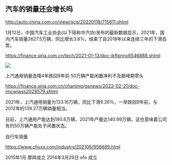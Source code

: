 ## 汽车的销量还会增长吗

http://auto.china.com.cn/view/qcq/20220118/715811.shtml

1月12日，中国汽车工业协会(以下简称中汽协)发布的最新数据显示，2021年，国内汽车销量2627.5万辆，同比增长3.8%，结束了自2018年以来连续三年的下滑态势。

https://finance.sina.com.cn/tech/2021-01-13/doc-ikftpnnx6546888.shtml

![](https://n.sinaimg.cn/sinakd2021113s/95/w700h195/20210113/388b-khstaxr6279125.jpg)

上汽通用销量连降4年跌回9年前 50万辆产能闲置净利不及巅峰期零头

https://finance.sina.com.cn/chanjing/gsnews/2022-02-21/doc-imcwiwss2028579.shtml

2021年，上汽通用销量为133.16万辆，同比下滑9.26%，一举跌回9年前，与2012年的139.27万辆销量相当。

目前，上汽通用产能达到190.8万辆，2021年产量达140.99万辆，这也意味着公司有约50万辆产能处于闲置状态。

自行车销量

https://www.chyxx.com/industry/202106/956689.html

2015年1月 摩拜成立
2014年3月26日 ofo 成立